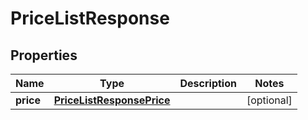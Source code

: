 
# PriceListResponse

## Properties
Name | Type | Description | Notes
------------ | ------------- | ------------- | -------------
**price** | [**PriceListResponsePrice**](PriceListResponsePrice.md) |  |  [optional]



